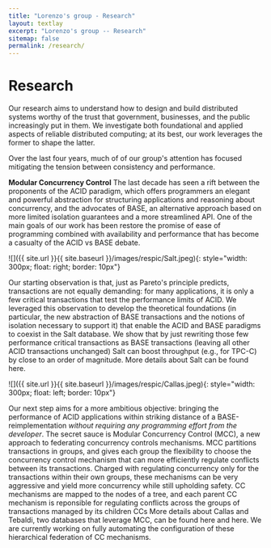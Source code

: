 ```yaml
---
title: "Lorenzo's group - Research"
layout: textlay
excerpt: "Lorenzo's group -- Research"
sitemap: false
permalink: /research/
---
```


# Research

Our research aims to understand how to design and build distributed systems worthy of the  trust that government, businesses, and the public  increasingly put in them. We investigate both foundational and applied aspects of reliable distributed computing; at its best, our work leverages the former to shape the latter.
 
Over the last four years, much of of our group's attention has focused mitigating the tension between consistency and performance.

**Modular Concurrency Control**  The last decade has seen a rift between the proponents  of the ACID paradigm, which offers programmers an elegant and powerful abstraction for structuring applications and reasoning about concurrency, and the advocates of BASE, an alternative approach  based on more limited isolation guarantees and a more streamlined API. One of the main goals of our work has been restore the promise of ease of programming combined with availability and performance that has become a casualty of the ACID vs BASE debate.  

![]({{ site.url }}{{ site.baseurl }}/images/respic/Salt.jpeg){: style="width: 300px; float: right; border: 10px"}

Our starting observation is that, just as Pareto's principle predicts, transactions are not equally demanding: for many applications, it is only a few critical transactions that test the performance limits of ACID. We leveraged this observation to develop the theoretical foundations (in particular, the new abstraction of BASE transactions and the notions of isolation necessary to support it) that  enable the ACID and BASE paradigms to coexist in the Salt database. We show that by just rewriting those few performance critical transactions as BASE transactions (leaving all other ACID transactions unchanged) Salt can boost throughput (e.g., for TPC-C) by close to an order of magnitude. More details about Salt can be found here.

![]({{ site.url }}{{ site.baseurl }}/images/respic/Callas.jpeg){: style="width: 300px; float: left; border: 10px"}

Our next step aims for a more ambitious objective: bringing the performance of ACID applications within striking distance of a BASE-reimplementation _without requiring any programming effort from the developer_.  The secret sauce is Modular Concurrency Control (MCC), a new approach to federating concurrency controls mechanisms. MCC  partitions transactions in groups, and gives each group the flexibility to choose the concurrency control mechanism that can more efficiently regulate conflicts between its transactions.  Charged with regulating concurrency only for the transactions within their own groups, these mechanisms can be very aggressive and yield more concurrency while still upholding safety. CC mechanisms are mapped to the nodes of a tree, and each parent CC mechanism is reponsible for regulating conflicts across the groups of transactions managed by its children CCs  More details about Callas and Tebaldi, two databases that leverage MCC, can be found here and here. We are currently working on fully automating the configuration of these hierarchical federation of CC mechanisms.





